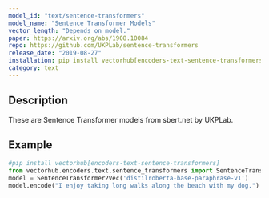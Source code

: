 ```yaml
---
model_id: "text/sentence-transformers"
model_name: "Sentence Transformer Models" 
vector_length: "Depends on model."
paper: https://arxiv.org/abs/1908.10084
repo: https://github.com/UKPLab/sentence-transformers
release_date: "2019-08-27"
installation: pip install vectorhub[encoders-text-sentence-transformers]
category: text
---
```


## Description

These are Sentence Transformer models from sbert.net by UKPLab.

## Example

```python
#pip install vectorhub[encoders-text-sentence-transformers]
from vectorhub.encoders.text.sentence_transformers import SentenceTransformer2Vec
model = SentenceTransformer2Vec('distilroberta-base-paraphrase-v1')
model.encode("I enjoy taking long walks along the beach with my dog.")
```
